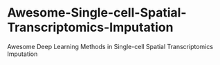 # Awesome-Single-cell-Spatial-Transcriptomics-Imputation
Awesome Deep Learning Methods in Single-cell Spatial Transcriptomics Imputation

